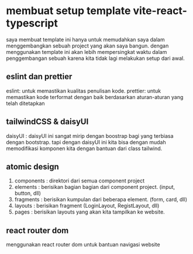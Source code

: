 # membuat setup template vite-react-typescript

saya membuat template ini hanya untuk memudahkan saya dalam menggembangkan sebuah project yang akan saya bangun. dengan menggunakan template ini akan lebih mempersingkat waktu dalam penggembangan sebuah karena kita tidak lagi melakukan setup dari awal.

## eslint dan prettier

eslint: untuk memastikan kualitas penulisan kode.
prettier: untuk memastikan kode terformat dengan baik berdasarkan aturan-aturan yang telah ditetapkan

## tailwindCSS & daisyUI

daisyUI : daisyUI ini sangat mirip dengan boostrap bagi yang terbiasa dengan bootstrap. tapi dengan daisyUI ini kita bisa dengan mudah memodifikasi komponen kita dengan bantuan dari class tailwind.

## atomic design

1. components : direktori dari semua component project
2. elements : berisikan bagian bagian dari component project. (input, button, dll)
3. fragments : berisikan kumpulan dari beberapa element. (form, card, dll)
4. layouts : berisikan fragment (LoginLayout, RegistLayout, dll)
5. pages : berisikan layouts yang akan kita tampilkan ke website.

## react router dom

menggunakan react router dom untuk bantuan navigasi website
